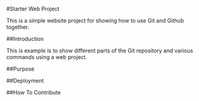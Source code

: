 #Starter Web Project

This is a simple website project for
showing how to use Git and Github together.

##Introduction

This is example is to show different parts 
of the Git repository and various commands
using a web project.

##Purpose

##Deployment

##How To Contribute